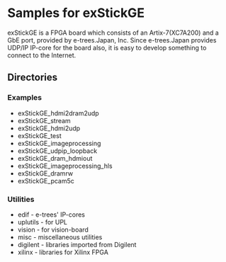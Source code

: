 # Samples for exStickGE

exStickGE is a FPGA board which consists of an Artix-7(XC7A200) and a GbE port, provided by e-trees.Japan, Inc. Since e-trees.Japan provides UDP/IP IP-core for the board also, it is easy to develop something to connect to the Internet.

## Directories

### Examples
- exStickGE\_hdmi2dram2udp
- exStickGE\_stream
- exStickGE\_hdmi2udp
- exStickGE\_test
- exStickGE\_imageprocessing
- exStickGE\_udpip\_loopback
- exStickGE\_dram\_hdmiout
- exStickGE\_imageprocessing\_hls
- exStickGE\_dramrw
- exStickGE\_pcam5c

### Utilities
- edif - e-trees' IP-cores
- uplutils - for UPL
- vision - for vision-board
- misc - miscellaneous utilities
- digilent - libraries imported from Digilent
- xilinx - libraries for Xilinx FPGA

